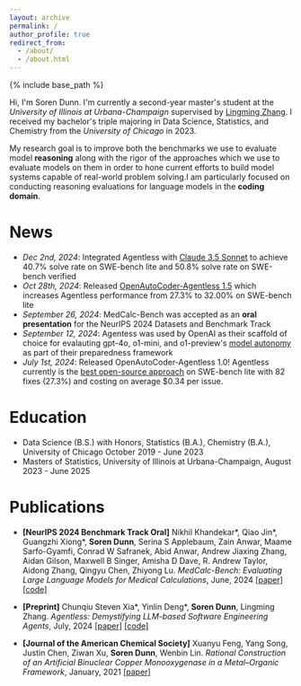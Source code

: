 ```yaml
---
layout: archive
permalink: /
author_profile: true
redirect_from: 
  - /about/
  - /about.html
---
```


{% include base_path %}

Hi, I'm Soren Dunn. I'm currently a second-year master's student at the *University of Illinois at Urbana-Champaign* supervised by [Lingming Zhang](https://lingming.cs.illinois.edu/index.html). I received my bachelor's triple majoring in Data Science, Statistics, and Chemistry from the *University of Chicago* in 2023. 

My research goal is to improve both the benchmarks we use to evaluate model **reasoning** along with the rigor of the approaches which we use to evaluate models on them in order to hone current efforts to build model systems capable of real-world problem solving.I am particularly focused on conducting reasoning evaluations for language models in the **coding domain**.

News
=====
- *Dec 2nd, 2024*: Integrated Agentless with <ins>Claude 3.5 Sonnet</ins> to achieve 40.7% solve rate on SWE-bench lite and 50.8% solve rate on SWE-bench verified
- *Oct 28th, 2024*: Released <ins>OpenAutoCoder-Agentless 1.5</ins> which increases Agentless performance from 27.3% to 32.00% on SWE-bench lite
- *September 26, 2024*: MedCalc-Bench was accepted as an **oral presentation** for the NeurIPS 2024 Datasets and Benchmark Track
- *September 12, 2024*: Agentess was used by OpenAI as their scaffold of choice for evalauting gpt-4o, o1-mini, and o1-preview's <ins>model autonomy</ins> as part of their preparedness framework
- *July 1st, 2024*: Released OpenAutoCoder-Agentless 1.0! Agentless currently is the <ins>best open-source approach</ins> on SWE-bench lite with 82 fixes (27.3%) and costing on average $0.34 per issue.

Education
=====
- Data Science (B.S.) with Honors, Statistics (B.A.), Chemistry (B.A.), University of Chicago October 2019 - June 2023
- Masters of Statistics, University of Illinois at Urbana-Champaign, August 2023 - June 2025

Publications
=====

- **[NeurIPS 2024 Benchmark Track Oral]** Nikhil Khandekar\*, Qiao Jin\*, Guangzhi Xiong\*, **Soren Dunn**, Serina S Applebaum, Zain Anwar, Maame Sarfo-Gyamfi, Conrad W Safranek, Abid Anwar, Andrew Jiaxing Zhang, Aidan Gilson, Maxwell B Singer, Amisha D Dave, R. Andrew Taylor, Aidong Zhang, Qingyu Chen, Zhiyong Lu. *MedCalc-Bench: Evaluating Large Language Models for Medical Calculations*, June, 2024 [[paper]](https://openreview.net/pdf?id=VXohja0vrQ) [[code]](https://github.com/ncbi-nlp/MedCalc-Bench) 

- **[Preprint]** Chunqiu Steven Xia\*, Yinlin Deng\*, **Soren Dunn**, Lingming Zhang. *Agentless: Demystifying LLM-based Software Engineering Agents*, July, 2024 [[paper]](https://arxiv.org/pdf/2407.01489) [[code]](https://github.com/OpenAutoCoder/Agentless)

- **[Journal of the American Chemical Society]** Xuanyu Feng, Yang Song, Justin Chen, Ziwan Xu, **Soren Dunn**, Wenbin Lin. *Rational Construction of an Artificial Binuclear Copper Monooxygenase in a Metal–Organic Framework*, January, 2021 [[paper]](https://pubs.acs.org/doi/full/10.1021/jacs.0c11920)